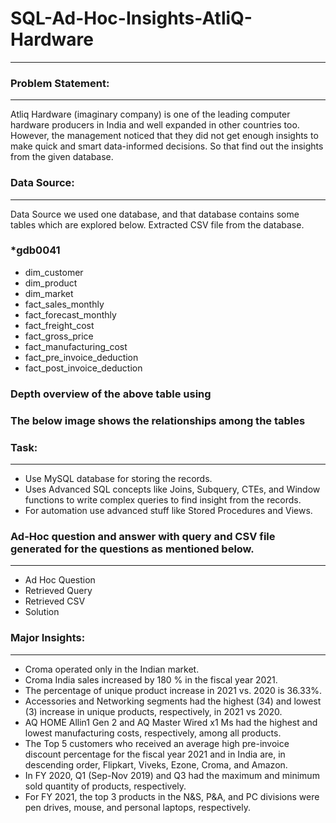 # SQL-Ad-Hoc-Insights-AtliQ-Hardware
---
### Problem Statement:
---
Atliq Hardware (imaginary company) is one of the leading computer hardware producers in India and well expanded in other countries too. However, the management noticed that they did not get enough insights to make quick and smart data-informed decisions. So that find out the insights from the given database.

### Data Source:
---
Data Source we used one database, and that database contains some tables which are explored below.
Extracted CSV file from the database.
### *gdb0041
- dim_customer
- dim_product
- dim_market
- fact_sales_monthly
- fact_forecast_monthly
- fact_freight_cost
- fact_gross_price
- fact_manufacturing_cost
- fact_pre_invoice_deduction
- fact_post_invoice_deduction
### Depth overview of the above table using
### The below image shows the relationships among the tables

### Task:
---
- Use MySQL database for storing the records.
- Uses Advanced SQL concepts like Joins, Subquery, CTEs, and Window functions to write complex queries to find insight from the records.
- For automation use advanced stuff like Stored Procedures and Views.
### Ad-Hoc question and answer with query and CSV file generated for the questions as mentioned below.
---
- Ad Hoc Question
- Retrieved Query
- Retrieved CSV
- Solution

### Major Insights:
---
- Croma operated only in the Indian market.
- Croma India sales increased by 180 % in the fiscal year 2021.
- The percentage of unique product increase in 2021 vs. 2020 is 36.33%.
- Accessories and Networking segments had the highest (34) and lowest (3) increase in unique products, respectively, in 2021 vs 2020.
- AQ HOME Allin1 Gen 2 and AQ Master Wired x1 Ms had the highest and lowest manufacturing costs, respectively, among all products.
- The Top 5 customers who received an average high pre-invoice discount percentage for the fiscal year 2021 and in India are, in descending order, Flipkart, Viveks, Ezone, Croma, and Amazon.
- In FY 2020, Q1 (Sep-Nov 2019) and Q3 had the maximum and minimum sold quantity of products, respectively.
- For FY 2021, the top 3 products in the N&S, P&A, and PC divisions were pen drives, mouse, and personal laptops, respectively.
